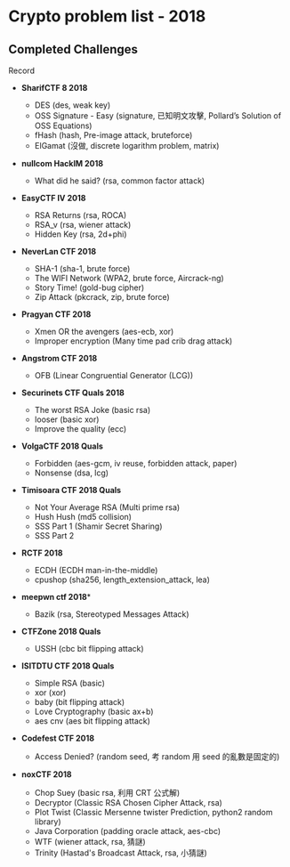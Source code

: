 # Crypto problem list - 2018

## Completed Challenges
Record

* **SharifCTF 8 2018**
	- DES (des, weak key)
	- OSS Signature - Easy (signature, 已知明文攻擊, Pollard’s Solution of OSS Equations)
	- fHash (hash, Pre-image attack, bruteforce)
	- ElGamat (沒做, discrete logarithm problem, matrix)

* **nullcom HackIM 2018**
	- What did he said? (rsa, common factor attack)

* **EasyCTF IV 2018**
	- RSA Returns (rsa, ROCA)
	- RSA_v (rsa, wiener attack)
	- Hidden Key (rsa, 2d+phi)

* **NeverLan CTF 2018**
	- SHA-1 (sha-1, brute force)
	- The WIFI Network (WPA2, brute force, Aircrack-ng)
	- Story Time! (gold-bug cipher)
	- Zip Attack (pkcrack, zip, brute force)

* **Pragyan CTF 2018**
	- Xmen OR the avengers (aes-ecb, xor)
	- Improper encryption (Many time pad crib drag attack)

* **Angstrom CTF 2018**
	- OFB (Linear Congruential Generator (LCG))

* **Securinets CTF Quals 2018**
	- The worst RSA Joke (basic rsa)
	- looser (basic xor)
	- Improve the quality (ecc)

* **VolgaCTF 2018 Quals**
	- Forbidden (aes-gcm, iv reuse, forbidden attack, paper)
	- Nonsense (dsa, lcg)

* **Timisoara CTF 2018 Quals**
	- Not Your Average RSA (Multi prime rsa)
	- Hush Hush (md5 collision)
	- SSS Part 1 (Shamir Secret Sharing)
	- SSS Part 2

* **RCTF 2018**
	- ECDH (ECDH man-in-the-middle)
	- cpushop (sha256, length_extension_attack, lea)

* **meepwn ctf 2018***
	- Bazik (rsa, Stereotyped Messages Attack)

* **CTFZone 2018 Quals**
	- USSH (cbc bit flipping attack)

* **ISITDTU CTF 2018 Quals**
	- Simple RSA (basic)
	- xor (xor)
	- baby (bit flipping attack)
	- Love Cryptography (basic ax+b)
	- aes cnv (aes bit flipping attack)

* **Codefest CTF 2018**
	- Access Denied? (random seed, 考 random 用 seed 的亂數是固定的)

* **noxCTF 2018**
	- Chop Suey (basic rsa, 利用 CRT 公式解)
	- Decryptor (Classic RSA Chosen Cipher Attack, rsa)
	- Plot Twist (Classic Mersenne twister Prediction, python2 random library)
	- Java Corporation (padding oracle attack, aes-cbc)
	- WTF (wiener attack, rsa, 猜謎)
	- Trinity (Hastad's Broadcast Attack, rsa, 小猜謎)
